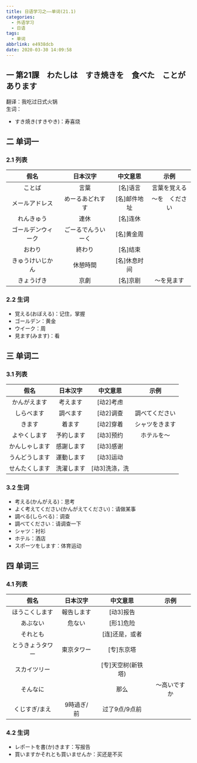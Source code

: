 ```yaml
---
title: 日语学习之——单词(21.1)
categories:
  - 外语学习
  - 日语
tags:
  - 单词
abbrlink: e4938dcb
date: 2020-03-30 14:09:58
---
```

## 一 第21課　わたしは　すき焼きを　食べた　ことが あります

翻译：我吃过日式火锅  
生词：  
* すき焼き(すきやき)：寿喜烧

<!--more-->

## 二 单词一

### 2.1 列表

|        假名        |      日本汉字      |   中文意思   |      示例      |
| :----------------: | :----------------: | :----------: | :------------: |
|       ことば       |        言葉        |   [名]语言   |  言葉を覚える  |
|   メールアドレス   |  めーるあどれすす  | [名]邮件地址 | ～を　ください |
|     れんきゅう     |        連休        |   [名]连休   |                |
| ゴールデンウィーク | ごーるでんういーく |  [名]黄金周  |                |
|       おわり       |       終わり       |   [名]结束   |                |
|  きゅうけいじかん  |      休憩時間      | [名]休息时间 |                |
|     きょうげき     |        京劇        |   [名]京剧   |   ～を見ます   |

### 2.2 生词

* 覚える(おぼえる)：记住，掌握
* ゴールデン：黄金
* ウイーク：周
* 見ます(みます)：看

## 三 单词二

### 3.1 列表

|      假名      |  日本汉字  |   中文意思    |      示例      |
| :------------: | :--------: | :-----------: | :------------: |
|  かんがえます  |  考えます  |   [动2]考虑   |                |
|   しらべます   |  調べます  |   [动2]调查   | 調べてください |
|     きます     |   着ます   |   [动2]穿着   | シャツをきます |
|  よやくします  | 予約します |   [动3]预约   |   ホテルを〜   |
| かんしゃします | 感謝します |   [动3]感谢   |                |
| うんどうします | 運動します |   [动3]运动   |                |
| せんたくします | 洗濯します | [动3]洗涤，洗 |                |

### 3.2 生词

* 考える(かんがえる)：思考
* よく考えてください(かんがえてください)：请做某事
* 調べる(しらべる)：调查
* 調べてください：请调查一下
* シャツ：衬衫
* ホテル：酒店
* スポーツをします：体育运动

## 四 单词三

### 4.1 列表

|       假名       |  日本汉字  |      中文意思      |     示例     |
| :--------------: | :--------: | :----------------: | :----------: |
|  ほうこくします  | 報告します |     [动3]报告      |              |
|     あぶない     |   危ない   |     [形1]危险      |              |
|     それとも     |            |   [连]还是，或者   |              |
| とうきょうタワー | 東京タワー |     [专]东京塔     |              |
|   スカイツリー   |            | [专]天空树(新铁塔) |              |
|     そんなに     |            |        那么        | ～高いですか |
|  くじすぎ/まえ   | 9時過ぎ/前 |   过了9点/9点前    |              |

### 4.2 生词

* レポートを書(か)きます：写报告
* 買いますかそれとも買いませんか：买还是不买
